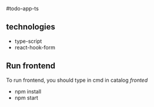 #todo-app-ts
## technologies
* type-script
* react-hook-form

## Run frontend
To run frontend, you should type in cmd in catalog *fronted*
* npm install
* npm start